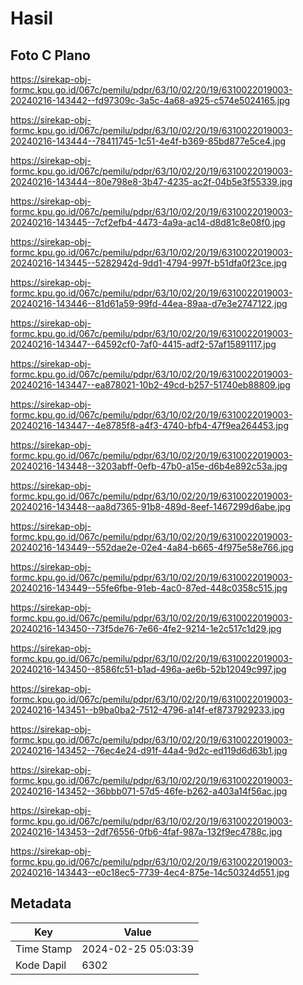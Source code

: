 # Hasil

## Foto C Plano

https://sirekap-obj-formc.kpu.go.id/067c/pemilu/pdpr/63/10/02/20/19/6310022019003-20240216-143442--fd97309c-3a5c-4a68-a925-c574e5024165.jpg

https://sirekap-obj-formc.kpu.go.id/067c/pemilu/pdpr/63/10/02/20/19/6310022019003-20240216-143444--78411745-1c51-4e4f-b369-85bd877e5ce4.jpg

https://sirekap-obj-formc.kpu.go.id/067c/pemilu/pdpr/63/10/02/20/19/6310022019003-20240216-143444--80e798e8-3b47-4235-ac2f-04b5e3f55339.jpg

https://sirekap-obj-formc.kpu.go.id/067c/pemilu/pdpr/63/10/02/20/19/6310022019003-20240216-143445--7cf2efb4-4473-4a9a-ac14-d8d81c8e08f0.jpg

https://sirekap-obj-formc.kpu.go.id/067c/pemilu/pdpr/63/10/02/20/19/6310022019003-20240216-143445--5282942d-9dd1-4794-997f-b51dfa0f23ce.jpg

https://sirekap-obj-formc.kpu.go.id/067c/pemilu/pdpr/63/10/02/20/19/6310022019003-20240216-143446--81d61a59-99fd-44ea-89aa-d7e3e2747122.jpg

https://sirekap-obj-formc.kpu.go.id/067c/pemilu/pdpr/63/10/02/20/19/6310022019003-20240216-143447--64592cf0-7af0-4415-adf2-57af15891117.jpg

https://sirekap-obj-formc.kpu.go.id/067c/pemilu/pdpr/63/10/02/20/19/6310022019003-20240216-143447--ea878021-10b2-49cd-b257-51740eb88809.jpg

https://sirekap-obj-formc.kpu.go.id/067c/pemilu/pdpr/63/10/02/20/19/6310022019003-20240216-143447--4e8785f8-a4f3-4740-bfb4-47f9ea264453.jpg

https://sirekap-obj-formc.kpu.go.id/067c/pemilu/pdpr/63/10/02/20/19/6310022019003-20240216-143448--3203abff-0efb-47b0-a15e-d6b4e892c53a.jpg

https://sirekap-obj-formc.kpu.go.id/067c/pemilu/pdpr/63/10/02/20/19/6310022019003-20240216-143448--aa8d7365-91b8-489d-8eef-1467299d6abe.jpg

https://sirekap-obj-formc.kpu.go.id/067c/pemilu/pdpr/63/10/02/20/19/6310022019003-20240216-143449--552dae2e-02e4-4a84-b665-4f975e58e766.jpg

https://sirekap-obj-formc.kpu.go.id/067c/pemilu/pdpr/63/10/02/20/19/6310022019003-20240216-143449--55fe6fbe-91eb-4ac0-87ed-448c0358c515.jpg

https://sirekap-obj-formc.kpu.go.id/067c/pemilu/pdpr/63/10/02/20/19/6310022019003-20240216-143450--73f5de76-7e66-4fe2-9214-1e2c517c1d29.jpg

https://sirekap-obj-formc.kpu.go.id/067c/pemilu/pdpr/63/10/02/20/19/6310022019003-20240216-143450--8586fc51-b1ad-496a-ae6b-52b12049c997.jpg

https://sirekap-obj-formc.kpu.go.id/067c/pemilu/pdpr/63/10/02/20/19/6310022019003-20240216-143451--b9ba0ba2-7512-4796-a14f-ef8737929233.jpg

https://sirekap-obj-formc.kpu.go.id/067c/pemilu/pdpr/63/10/02/20/19/6310022019003-20240216-143452--76ec4e24-d91f-44a4-9d2c-ed119d6d63b1.jpg

https://sirekap-obj-formc.kpu.go.id/067c/pemilu/pdpr/63/10/02/20/19/6310022019003-20240216-143452--36bbb071-57d5-46fe-b262-a403a14f56ac.jpg

https://sirekap-obj-formc.kpu.go.id/067c/pemilu/pdpr/63/10/02/20/19/6310022019003-20240216-143453--2df76556-0fb6-4faf-987a-132f9ec4788c.jpg

https://sirekap-obj-formc.kpu.go.id/067c/pemilu/pdpr/63/10/02/20/19/6310022019003-20240216-143443--e0c18ec5-7739-4ec4-875e-14c50324d551.jpg


## Metadata

| Key        | Value               |
| ---------- | ------------------- |
| Time Stamp | 2024-02-25 05:03:39 |
| Kode Dapil | 6302                |



